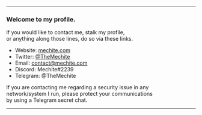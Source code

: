 
---

### Welcome to my profile.
If you would like to contact me, stalk my profile,<br>
or anything along those lines, do so via these links.
- Website: [mechite.com](https://mechite.com/)
- Twitter: [@TheMechite](https://twitter.com/TheMechite)
- Email: [&#099;&#111;&#110;&#116;&#097;&#099;&#116;&#064;&#109;&#101;&#099;&#104;&#105;&#116;&#101;&#046;&#099;&#111;&#109;](mailto:&#099;&#111;&#110;&#116;&#097;&#099;&#116;&#064;&#109;&#101;&#099;&#104;&#105;&#116;&#101;&#046;&#099;&#111;&#109;)
- Discord: Mechite#2239
- Telegram: @TheMechite

If you are contacting me regarding a security issue in any<br/>
network/system I run, please protect your communications<br/>
by using a Telegram secret chat.

---
<!-- Testing -->
